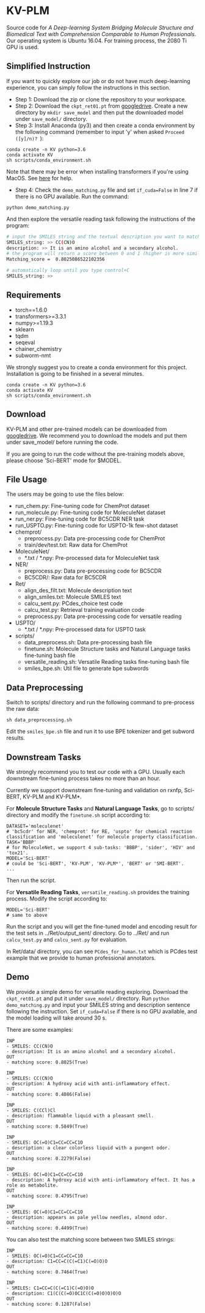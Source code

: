 # KV-PLM

Source code for *A Deep-learning System Bridging Molecule Structure and Biomedical Text with Comprehension Comparable to Human Professionals*. Our operating system is Ubuntu 16.04. For training process, the 2080 Ti GPU is used.

## Simplified Instruction

If you want to quickly explore our job or do not have much deep-learning experience, you can simply follow the instructions in this section.

- Step 1: Download the zip or clone the repository to your workspace.
- Step 2: Download the `ckpt_ret01.pt` from [googledrive](https://drive.google.com/drive/folders/1xig3-3JG63kR-Xqj1b9wkPEdxtfD_4IX?usp=sharing). Create a new directory by `mkdir save_model` and then put the downloaded model under `save_model/` directory.
- Step 3: Install Anaconda (py3) and then create a conda environment by the following command (remember to input 'y' when asked `Proceed ([y]/n)? `):
```
conda create -n KV python=3.6
conda activate KV
sh scripts/conda_environment.sh
```
  Note that there may be error when installing transformers if you're using MacOS. See [here](https://github.com/huggingface/transformers/issues/2831) for help.
- Step 4: Check the `demo_matching.py` file and set `if_cuda=False` in line 7 if there is no GPU available. Run the command:
```
python demo_matching.py
```
  And then explore the versatile reading task following the instructions of the program:
~~~bash
# input the SMILES string and the textual description you want to match and then type enter
SMILES_string: >> CC(CN)O
description: >> It is an amino alcohol and a secondary alcohol.
# the program will return a score between 0 and 1 (higher is more similar)
Matching_score =  0.8025086522102356

# automatically loop until you type control+C
SMILES_string: >>
~~~

## Requirements

- torch==1.6.0
- transformers>=3.3.1
- numpy>=1.19.3
- sklearn
- tqdm
- seqeval
- chainer\_chemistry
- subworm-nmt

We strongly suggest you to create a conda environment for this project. Installation is going to be finished in a several minutes.

```
conda create -n KV python=3.6
conda activate KV
sh scripts/conda_environment.sh
```

## Download

KV-PLM and other pre-trained models can be downloaded from [googledrive](https://drive.google.com/drive/folders/1xig3-3JG63kR-Xqj1b9wkPEdxtfD_4IX?usp=sharing). We recommend you to download the models and put them under save\_model/ before running the code.

If you are going to run the code without the pre-training models above, please choose 'Sci-BERT' mode for $MODEL.

## File Usage

The users may be going to use the files below:


- run\_chem.py: Fine-tuning code for ChemProt dataset
- run\_molecule.py: Fine-tuning code for MoleculeNet dataset
- run\_ner.py: Fine-tuning code for BC5CDR NER task
- run\_USPTO.py: Fine-tuning code for USPTO-1k few-shot dataset
- chemprot/
  - preprocess.py: Data pre-processing code for ChemProt
  - train/dev/test.txt: Raw data for ChemProt
- MoleculeNet/
  - \*.txt / \*.npy: Pre-processed data for MoleculeNet task
- NER/
  - preprocess.py: Data pre-processing code for BC5CDR
  - BC5CDR/: Raw data for BC5CDR
- Ret/
  - align\_des\_filt.txt: Molecule description text
  - align\_smiles.txt: Molecule SMILES text
  - calcu\_sent.py: PCdes\_choice test code
  - calcu\_test.py: Retrieval training evaluation code
  - preprocess.py: Data pre-processing code for versatile reading
- USPTO/
  - \*.txt / \*.npy: Pre-processed data for USPTO task
- scripts/
  - data\_preprocess.sh: Data pre-processing bash file
  - finetune.sh: Molecule Structure tasks and Natural Language tasks fine-tuning bash file
  - versatile\_reading.sh: Versatile Reading tasks fine-tuning bash file
  - smiles\_bpe.sh: Util file to generate bpe subwords


## Data Preprocessing

Switch to scripts/ directory and run the following command to pre-process the raw data:

`sh data_preprocessing.sh`

Edit the `smiles_bpe.sh` file and run it to use BPE tokenizer and get subword results.

## Downstream Tasks

We strongly recommend you to test our code with a GPU. Usually each downstream fine-tuning process takes no more than an hour.

Currently we support downstream fine-tuning and validation on rxnfp, Sci-BERT, KV-PLM and KV-PLM\*.

For **Molecule Structure Tasks** and **Natural Language Tasks**, go to scripts/ directory and modify the `finetune.sh` script according to:

```
DATASET='moleculenet'
# 'bc5cdr' for NER, 'chemprot' for RE, 'uspto' for chemical reaction classification and 'moleculenet' for molecule property classification.
TASK='BBBP'
# for MoleculeNet, we support 4 sub-tasks: 'BBBP', 'sider', 'HIV' and 'tox21'.
MODEL='Sci-BERT'
# could be 'Sci-BERT', 'KV-PLM', 'KV-PLM*', 'BERT' or 'SMI-BERT'.
...
```

Then run the script.

For **Versatile Reading Tasks**, `versatile_reading.sh` provides the training process. Modify the script according to:

```
MODEL='Sci-BERT'
# same to above
```

Run the script and you will get the fine-tuned model and encoding result for the test sets in ../Ret/output\_sent/ directory. Go to ../Ret/ and run `calcu_test.py` and `calcu_sent.py` for evaluation.

In Ret/data/ directory, you can see `PCdes_for_human.txt` which is PCdes test example that we provide to human professional annotators.

## Demo

We provide a simple demo for versatile reading exploring. Download the `ckpt_ret01.pt` and put it under `save_model/` directory. Run `python demo_matching.py` and input your SMILES string and description sentence following the instruction. Set `if_cuda=False` if there is no GPU available, and the model loading will take around 30 s.

There are some examples:
```
INP
- SMILES: CC(CN)O
- description: It is an amino alcohol and a secondary alcohol.
OUT
- matching score: 0.8025(True)

INP
- SMILES: CC(CN)O
- description: A hydroxy acid with anti-inflammatory effect.
OUT
- matching score: 0.4086(False)

INP
- SMILES: C(CCl)Cl
- description: flammable liquid with a pleasant smell.
OUT
- matching score: 0.5849(True)

INP
- SMILES: OC(=O)C1=CC=CC=C1O
- description: a clear colorless liquid with a pungent odor.
OUT
- matching score: 0.2279(False)

INP
- SMILES: OC(=O)C1=CC=CC=C1O
- description: A hydroxy acid with anti-inflammatory effect. It has a role as metabolite.
OUT
- matching score: 0.4795(True)

INP
- SMILES: OC(=O)C1=CC=CC=C1O
- description: appears as pale yellow needles, almond odor.
OUT
- matching score: 0.4499(True)
```

You can also test the matching score between two SMILES strings:
```
INP
- SMILES: OC(=O)C1=CC=CC=C1O
- description: C1=CC=C(C(=C1)C(=O)O)O
OUT
- matching score: 0.7464(True)

INP
- SMILES: C1=CC=C(C(=C1)C(=O)O)O
- description: C1(C(C(=O)OC1C(C(=O)O)O)O)O
OUT
- matching score: 0.1287(False)
```
